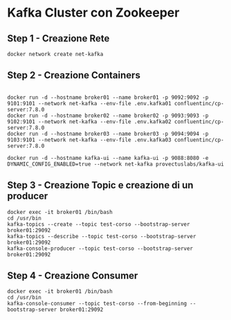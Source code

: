 # Kafka Cluster con Zookeeper

## Step 1 - Creazione Rete

```shell
docker network create net-kafka
```

## Step 2 - Creazione Containers

```shell

docker run -d --hostname broker01 --name broker01 -p 9092:9092 -p 9101:9101 --network net-kafka --env-file .env.kafka01 confluentinc/cp-server:7.8.0
docker run -d --hostname broker02 --name broker02 -p 9093:9093 -p 9102:9101 --network net-kafka --env-file .env.kafka02 confluentinc/cp-server:7.8.0
docker run -d --hostname broker03 --name broker03 -p 9094:9094 -p 9103:9101 --network net-kafka --env-file .env.kafka03 confluentinc/cp-server:7.8.0

docker run -d --hostname kafka-ui --name kafka-ui -p 9088:8080 -e DYNAMIC_CONFIG_ENABLED=true --network net-kafka provectuslabs/kafka-ui

```

## Step 3 - Creazione Topic e creazione di un producer

```shell
docker exec -it broker01 /bin/bash
cd /usr/bin
kafka-topics --create --topic test-corso --bootstrap-server broker01:29092
kafka-topics --describe --topic test-corso --bootstrap-server broker01:29092
kafka-console-producer --topic test-corso --bootstrap-server broker01:29092
```

## Step 4 - Creazione Consumer

```shell
docker exec -it broker01 /bin/bash
cd /usr/bin
kafka-console-consumer --topic test-corso --from-beginning --bootstrap-server broker01:29092
```
